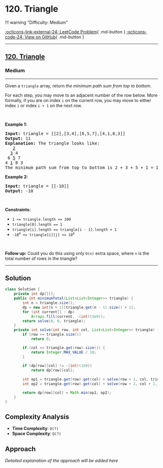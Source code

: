 # 120. Triangle

!!! warning "Difficulty: Medium"

[:octicons-link-external-24: LeetCode Problem](https://leetcode.com/problems/triangle/){ .md-button }
[:octicons-code-24: View on GitHub](https://github.com/RAJ8664/Leetcode/tree/master/0120-triangle){ .md-button }

---

<h2><a href="https://leetcode.com/problems/triangle">120. Triangle</a></h2><h3>Medium</h3><hr><p>Given a <code>triangle</code> array, return <em>the minimum path sum from top to bottom</em>.</p>

<p>For each step, you may move to an adjacent number of the row below. More formally, if you are on index <code>i</code> on the current row, you may move to either index <code>i</code> or index <code>i + 1</code> on the next row.</p>

<p>&nbsp;</p>
<p><strong class="example">Example 1:</strong></p>

<pre>
<strong>Input:</strong> triangle = [[2],[3,4],[6,5,7],[4,1,8,3]]
<strong>Output:</strong> 11
<strong>Explanation:</strong> The triangle looks like:
   <u>2</u>
  <u>3</u> 4
 6 <u>5</u> 7
4 <u>1</u> 8 3
The minimum path sum from top to bottom is 2 + 3 + 5 + 1 = 11 (underlined above).
</pre>

<p><strong class="example">Example 2:</strong></p>

<pre>
<strong>Input:</strong> triangle = [[-10]]
<strong>Output:</strong> -10
</pre>

<p>&nbsp;</p>
<p><strong>Constraints:</strong></p>

<ul>
	<li><code>1 &lt;= triangle.length &lt;= 200</code></li>
	<li><code>triangle[0].length == 1</code></li>
	<li><code>triangle[i].length == triangle[i - 1].length + 1</code></li>
	<li><code>-10<sup>4</sup> &lt;= triangle[i][j] &lt;= 10<sup>4</sup></code></li>
</ul>

<p>&nbsp;</p>
<strong>Follow up:</strong> Could you&nbsp;do this using only <code>O(n)</code> extra space, where <code>n</code> is the total number of rows in the triangle?

---

## Solution

```java
class Solution {
    private int dp[][];
    public int minimumTotal(List<List<Integer>> triangle) {
        int n = triangle.size();
        dp = new int[n + 1][triangle.get(n - 1).size() + 1];
        for (int current[] : dp) 
            Arrays.fill(current, -(int)(1e9));
        return solve(0, 0, triangle);
    }
    private int solve(int row, int col, List<List<Integer>> triangle) {
        if (row >= triangle.size())
            return 0;

        if (col >= triangle.get(row).size()) {
            return Integer.MAX_VALUE / 10;
        }
        
        if (dp[row][col] != -(int)(1e9))
            return dp[row][col];
        
        int op1 = triangle.get(row).get(col) + solve(row + 1, col, triangle);
        int op2 = triangle.get(row).get(col) + solve(row + 1, col + 1, triangle);       

        return dp[row][col] = Math.min(op1, op2);
    }
}
```

## Complexity Analysis

- **Time Complexity**: `O(?)`
- **Space Complexity**: `O(?)`

## Approach

*Detailed explanation of the approach will be added here*

